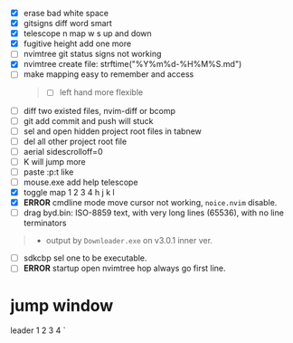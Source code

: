 - [x] erase bad white space
- [x] gitsigns diff word smart
- [x] telescope n map w s up and down
- [x] fugitive height add one more
- [ ] nvimtree git status signs not working
- [x] nvimtree create file: strftime("%Y%m%d-%H%M%S.md")
- [ ] make mapping easy to remember and access
  > - [ ] left hand more flexible
- [ ] diff two existed files, nvim-diff or bcomp
- [ ] git add commit and push will stuck
- [ ] sel and open hidden project root files in tabnew
- [ ] del all other project root file
- [ ] aerial sidescrolloff=0
- [ ] K will jump more
- [ ] paste :p:t like <cword>
- [ ] mouse.exe add <UP> <DOWN> <C-U> <C-D> help telescope
- [x] toggle map 1 2 3 4 h j k l
- [x] **ERROR** cmdline mode move cursor not working, `noice.nvim` disable.
- [ ] drag byd.bin: ISO-8859 text, with very long lines (65536), with no line terminators
> - output by `Downloader.exe` on v3.0.1 inner ver.
- [ ] sdkcbp sel one to be executable.
- [ ] **ERROR** startup open nvimtree hop always go first line.

# jump window

leader 1 2 3 4 `
